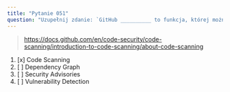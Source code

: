 ```yaml
---
title: "Pytanie 051"
question: "Uzupełnij zdanie: `GitHub __________ to funkcja, której można używać do analizowania kodu w repozytorium GitHub, aby znaleźć podatności bezpieczeństwa i błędy w kodzie.`"
---
```


> https://docs.github.com/en/code-security/code-scanning/introduction-to-code-scanning/about-code-scanning
1. [x] Code Scanning
1. [ ] Dependency Graph
1. [ ] Security Advisories
1. [ ] Vulnerability Detection
